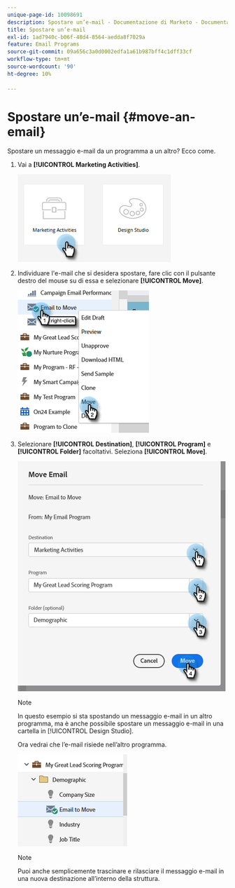 ```yaml
---
unique-page-id: 10098691
description: Spostare un’e-mail - Documentazione di Marketo - Documentazione del prodotto
title: Spostare un’e-mail
exl-id: 1ad7940c-b06f-48d4-8564-aedda8f7029a
feature: Email Programs
source-git-commit: 09a656c3a0d0002edfa1a61b987bff4c1dff33cf
workflow-type: tm+mt
source-wordcount: '90'
ht-degree: 10%

---
```


# Spostare un’e-mail {#move-an-email}

Spostare un messaggio e-mail da un programma a un altro? Ecco come.

1. Vai a **[!UICONTROL Marketing Activities]**.

   ![](assets/move-an-email-1.png)

1. Individuare l&#39;e-mail che si desidera spostare, fare clic con il pulsante destro del mouse su di essa e selezionare **[!UICONTROL Move]**.

   ![](assets/move-an-email-2.png)

1. Selezionare **[!UICONTROL Destination]**, **[!UICONTROL Program]** e **[!UICONTROL Folder]** facoltativi. Seleziona **[!UICONTROL Move]**.

   ![](assets/move-an-email-3.png)

   >[!NOTE]
   >
   >In questo esempio si sta spostando un messaggio e-mail in un altro programma, ma è anche possibile spostare un messaggio e-mail in una cartella in [!UICONTROL Design Studio].

   Ora vedrai che l’e-mail risiede nell’altro programma.

   ![](assets/move-an-email-4.png)

   >[!NOTE]
   >
   >Puoi anche semplicemente trascinare e rilasciare il messaggio e-mail in una nuova destinazione all’interno della struttura.
